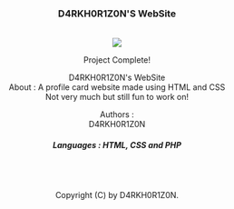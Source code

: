 <div class="README" align="center">
  <h3 align="center">D4RKH0R1Z0N'S WebSite</h3>
  <br>
  <div class="Project-Progress" align="center">
    <img src="https://progress-bar.dev/100/">
    <div class="status">
      <p>Project Complete!</p>
    </div>
  </div>
  <div class="content" align="center">
    <p>D4RKH0R1Z0N's WebSite<br>About : A profile card website made using HTML and CSS<br>Not very much but still fun to work on!</p>
    <div class="authors" align="center">
      <p>Authors :<br>D4RKH0R1Z0N</p>
    </div>
    <div class="languages" align="center">
      <h5>Languages : HTML, CSS and PHP</h5>
    </div>
    <br>
    <br>
    <div class="copyright" align="center">
      <p>Copyright (C) by <a herf="https://github.com/D4RKH0R1Z0N">D4RKH0R1Z0N</a>.</p>
    </div>
  </div>
</div>
